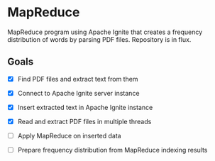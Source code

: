 # MapReduce

MapReduce program using Apache Ignite that creates a frequency distribution of words by parsing PDF files. Repository is in flux.

## Goals

- [x] Find PDF files and extract text from them

- [x] Connect to Apache Ignite server instance

- [x] Insert extracted text in Apache Ignite instance

- [x] Read and extract PDF files in multiple threads

- [ ] Apply MapReduce on inserted data

- [ ] Prepare frequency distribution from MapReduce indexing results
